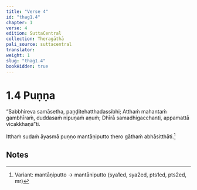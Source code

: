 ```yaml
---
title: "Verse 4"
id: "thag1.4"
chapter: 1
verse: 4
edition: SuttaCentral
collection: Theragāthā
pali_source: suttacentral
translator: 
weight: 1
slug: "thag1.4"
bookHidden: true
---
```


# 1.4 Puṇṇa

“Sabbhireva samāsetha,
paṇḍitehatthadassibhi;
Atthaṁ mahantaṁ gambhīraṁ,
duddasaṁ nipuṇaṁ aṇuṁ;
Dhīrā samadhigacchanti,
appamattā vicakkhaṇā”ti.

Itthaṁ sudaṁ āyasmā puṇṇo mantāṇiputto thero gāthaṁ abhāsitthāti.[^1]

## Notes

[^1]: Variant: mantāṇiputto → mantāniputto (sya1ed, sya2ed, pts1ed, pts2ed, mr)